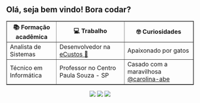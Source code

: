 ## Olá, seja bem vindo! Bora codar?

<div align="center">
<table border="1">
    <tr>
        <th>📚 Formação acadêmica</th>
        <th>💻 Trabalho</th>
        <th>🤓 Curiosidades</th>
    </tr>
    <tr>
        <td>Analista de Sistemas</td>
        <td>Desenvolvedor na <a href="https://github.com/ecustos" target="_blank">eCustos 🚀</a></td>
        <td>Apaixonado por gatos</td>
    </tr>
    <tr>
        <td>Técnico em Informática</td>
        <td>Professor no Centro Paula Souza - SP</td>
      <td>Casado com a maravilhosa <a href="https://github.com/carolina-abe" target="_blank">@carolina-abe</a></td>
    </tr>
</table> 
</div>

<div align="center"> 
  <a href="https://instagram.com/_camposrafa" target="_blank"><img src="https://img.shields.io/badge/-Instagram-%23E4405F?style=for-the-badge&logo=instagram&logoColor=white" target="_blank"></a>
 	<a href="https://twitter.com/camposrafa_" target="_blank"><img src="https://img.shields.io/badge/Twitter-1DA1F2?style=for-the-badge&logo=twitter&logoColor=white" target="_blank"></a>
  <a href = "mailto:campos.rafael77@gmail.com"><img src="https://img.shields.io/badge/-Gmail-%23333?style=for-the-badge&logo=gmail&logoColor=white" target="_blank"></a>
</div>

